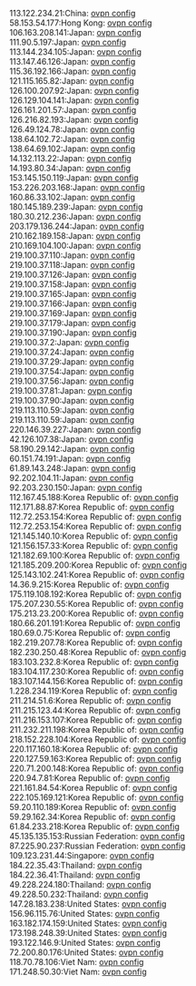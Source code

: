 113.122.234.21:China: [ovpn config](vpn/113_122_234_21.ovpn)  
58.153.54.177:Hong Kong: [ovpn config](vpn/58_153_54_177.ovpn)  
106.163.208.141:Japan: [ovpn config](vpn/106_163_208_141.ovpn)  
111.90.5.197:Japan: [ovpn config](vpn/111_90_5_197.ovpn)  
113.144.234.105:Japan: [ovpn config](vpn/113_144_234_105.ovpn)  
113.147.46.126:Japan: [ovpn config](vpn/113_147_46_126.ovpn)  
115.36.192.166:Japan: [ovpn config](vpn/115_36_192_166.ovpn)  
121.115.165.82:Japan: [ovpn config](vpn/121_115_165_82.ovpn)  
126.100.207.92:Japan: [ovpn config](vpn/126_100_207_92.ovpn)  
126.129.104.141:Japan: [ovpn config](vpn/126_129_104_141.ovpn)  
126.161.201.57:Japan: [ovpn config](vpn/126_161_201_57.ovpn)  
126.216.82.193:Japan: [ovpn config](vpn/126_216_82_193.ovpn)  
126.49.124.78:Japan: [ovpn config](vpn/126_49_124_78.ovpn)  
138.64.102.72:Japan: [ovpn config](vpn/138_64_102_72.ovpn)  
138.64.69.102:Japan: [ovpn config](vpn/138_64_69_102.ovpn)  
14.132.113.22:Japan: [ovpn config](vpn/14_132_113_22.ovpn)  
14.193.80.34:Japan: [ovpn config](vpn/14_193_80_34.ovpn)  
153.145.150.119:Japan: [ovpn config](vpn/153_145_150_119.ovpn)  
153.226.203.168:Japan: [ovpn config](vpn/153_226_203_168.ovpn)  
160.86.33.102:Japan: [ovpn config](vpn/160_86_33_102.ovpn)  
180.145.189.239:Japan: [ovpn config](vpn/180_145_189_239.ovpn)  
180.30.212.236:Japan: [ovpn config](vpn/180_30_212_236.ovpn)  
203.179.136.244:Japan: [ovpn config](vpn/203_179_136_244.ovpn)  
210.162.189.158:Japan: [ovpn config](vpn/210_162_189_158.ovpn)  
210.169.104.100:Japan: [ovpn config](vpn/210_169_104_100.ovpn)  
219.100.37.110:Japan: [ovpn config](vpn/219_100_37_110.ovpn)  
219.100.37.118:Japan: [ovpn config](vpn/219_100_37_118.ovpn)  
219.100.37.126:Japan: [ovpn config](vpn/219_100_37_126.ovpn)  
219.100.37.158:Japan: [ovpn config](vpn/219_100_37_158.ovpn)  
219.100.37.165:Japan: [ovpn config](vpn/219_100_37_165.ovpn)  
219.100.37.166:Japan: [ovpn config](vpn/219_100_37_166.ovpn)  
219.100.37.169:Japan: [ovpn config](vpn/219_100_37_169.ovpn)  
219.100.37.179:Japan: [ovpn config](vpn/219_100_37_179.ovpn)  
219.100.37.190:Japan: [ovpn config](vpn/219_100_37_190.ovpn)  
219.100.37.2:Japan: [ovpn config](vpn/219_100_37_2.ovpn)  
219.100.37.24:Japan: [ovpn config](vpn/219_100_37_24.ovpn)  
219.100.37.29:Japan: [ovpn config](vpn/219_100_37_29.ovpn)  
219.100.37.54:Japan: [ovpn config](vpn/219_100_37_54.ovpn)  
219.100.37.56:Japan: [ovpn config](vpn/219_100_37_56.ovpn)  
219.100.37.81:Japan: [ovpn config](vpn/219_100_37_81.ovpn)  
219.100.37.90:Japan: [ovpn config](vpn/219_100_37_90.ovpn)  
219.113.110.59:Japan: [ovpn config](vpn/219_113_110_59.ovpn)  
219.113.110.59:Japan: [ovpn config](vpn/219_113_110_59.ovpn)  
220.146.39.227:Japan: [ovpn config](vpn/220_146_39_227.ovpn)  
42.126.107.38:Japan: [ovpn config](vpn/42_126_107_38.ovpn)  
58.190.29.142:Japan: [ovpn config](vpn/58_190_29_142.ovpn)  
60.151.74.191:Japan: [ovpn config](vpn/60_151_74_191.ovpn)  
61.89.143.248:Japan: [ovpn config](vpn/61_89_143_248.ovpn)  
92.202.104.11:Japan: [ovpn config](vpn/92_202_104_11.ovpn)  
92.203.230.150:Japan: [ovpn config](vpn/92_203_230_150.ovpn)  
112.167.45.188:Korea Republic of: [ovpn config](vpn/112_167_45_188.ovpn)  
112.171.88.87:Korea Republic of: [ovpn config](vpn/112_171_88_87.ovpn)  
112.72.253.154:Korea Republic of: [ovpn config](vpn/112_72_253_154.ovpn)  
112.72.253.154:Korea Republic of: [ovpn config](vpn/112_72_253_154.ovpn)  
121.145.140.10:Korea Republic of: [ovpn config](vpn/121_145_140_10.ovpn)  
121.156.157.33:Korea Republic of: [ovpn config](vpn/121_156_157_33.ovpn)  
121.182.69.100:Korea Republic of: [ovpn config](vpn/121_182_69_100.ovpn)  
121.185.209.200:Korea Republic of: [ovpn config](vpn/121_185_209_200.ovpn)  
125.143.102.241:Korea Republic of: [ovpn config](vpn/125_143_102_241.ovpn)  
14.36.9.215:Korea Republic of: [ovpn config](vpn/14_36_9_215.ovpn)  
175.119.108.192:Korea Republic of: [ovpn config](vpn/175_119_108_192.ovpn)  
175.207.230.55:Korea Republic of: [ovpn config](vpn/175_207_230_55.ovpn)  
175.213.23.200:Korea Republic of: [ovpn config](vpn/175_213_23_200.ovpn)  
180.66.201.191:Korea Republic of: [ovpn config](vpn/180_66_201_191.ovpn)  
180.69.0.75:Korea Republic of: [ovpn config](vpn/180_69_0_75.ovpn)  
182.219.207.78:Korea Republic of: [ovpn config](vpn/182_219_207_78.ovpn)  
182.230.250.48:Korea Republic of: [ovpn config](vpn/182_230_250_48.ovpn)  
183.103.232.8:Korea Republic of: [ovpn config](vpn/183_103_232_8.ovpn)  
183.104.117.230:Korea Republic of: [ovpn config](vpn/183_104_117_230.ovpn)  
183.107.144.156:Korea Republic of: [ovpn config](vpn/183_107_144_156.ovpn)  
1.228.234.119:Korea Republic of: [ovpn config](vpn/1_228_234_119.ovpn)  
211.214.51.6:Korea Republic of: [ovpn config](vpn/211_214_51_6.ovpn)  
211.215.123.44:Korea Republic of: [ovpn config](vpn/211_215_123_44.ovpn)  
211.216.153.107:Korea Republic of: [ovpn config](vpn/211_216_153_107.ovpn)  
211.232.211.198:Korea Republic of: [ovpn config](vpn/211_232_211_198.ovpn)  
218.152.228.104:Korea Republic of: [ovpn config](vpn/218_152_228_104.ovpn)  
220.117.160.18:Korea Republic of: [ovpn config](vpn/220_117_160_18.ovpn)  
220.127.59.163:Korea Republic of: [ovpn config](vpn/220_127_59_163.ovpn)  
220.71.200.148:Korea Republic of: [ovpn config](vpn/220_71_200_148.ovpn)  
220.94.7.81:Korea Republic of: [ovpn config](vpn/220_94_7_81.ovpn)  
221.161.84.54:Korea Republic of: [ovpn config](vpn/221_161_84_54.ovpn)  
222.105.169.121:Korea Republic of: [ovpn config](vpn/222_105_169_121.ovpn)  
59.20.110.189:Korea Republic of: [ovpn config](vpn/59_20_110_189.ovpn)  
59.29.162.34:Korea Republic of: [ovpn config](vpn/59_29_162_34.ovpn)  
61.84.233.218:Korea Republic of: [ovpn config](vpn/61_84_233_218.ovpn)  
45.135.135.153:Russian Federation: [ovpn config](vpn/45_135_135_153.ovpn)  
87.225.90.237:Russian Federation: [ovpn config](vpn/87_225_90_237.ovpn)  
109.123.231.44:Singapore: [ovpn config](vpn/109_123_231_44.ovpn)  
184.22.35.43:Thailand: [ovpn config](vpn/184_22_35_43.ovpn)  
184.22.36.41:Thailand: [ovpn config](vpn/184_22_36_41.ovpn)  
49.228.224.180:Thailand: [ovpn config](vpn/49_228_224_180.ovpn)  
49.228.50.232:Thailand: [ovpn config](vpn/49_228_50_232.ovpn)  
147.28.183.238:United States: [ovpn config](vpn/147_28_183_238.ovpn)  
156.96.115.76:United States: [ovpn config](vpn/156_96_115_76.ovpn)  
163.182.174.159:United States: [ovpn config](vpn/163_182_174_159.ovpn)  
173.198.248.39:United States: [ovpn config](vpn/173_198_248_39.ovpn)  
193.122.146.9:United States: [ovpn config](vpn/193_122_146_9.ovpn)  
72.200.80.176:United States: [ovpn config](vpn/72_200_80_176.ovpn)  
118.70.78.106:Viet Nam: [ovpn config](vpn/118_70_78_106.ovpn)  
171.248.50.30:Viet Nam: [ovpn config](vpn/171_248_50_30.ovpn)  
